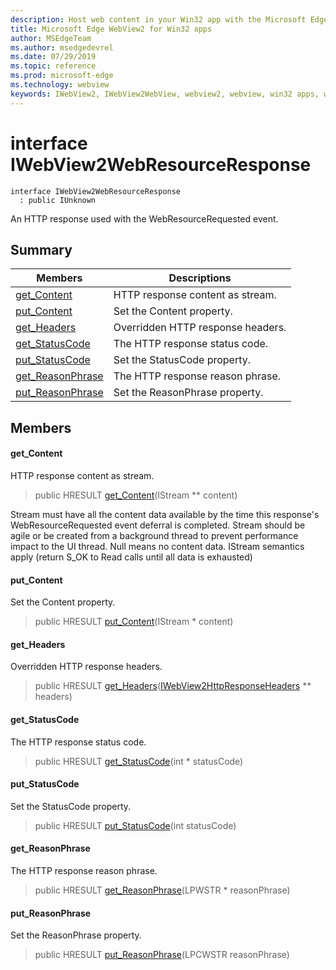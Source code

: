 ```yaml
---
description: Host web content in your Win32 app with the Microsoft Edge WebView2 control
title: Microsoft Edge WebView2 for Win32 apps
author: MSEdgeTeam
ms.author: msedgedevrel
ms.date: 07/29/2019
ms.topic: reference
ms.prod: microsoft-edge
ms.technology: webview
keywords: IWebView2, IWebView2WebView, webview2, webview, win32 apps, win32, edge
---
```


# interface IWebView2WebResourceResponse 

```
interface IWebView2WebResourceResponse
  : public IUnknown
```

An HTTP response used with the WebResourceRequested event.

## Summary

 Members                        | Descriptions
--------------------------------|---------------------------------------------
[get_Content](#get_content) | HTTP response content as stream.
[put_Content](#put_content) | Set the Content property.
[get_Headers](#get_headers) | Overridden HTTP response headers.
[get_StatusCode](#get_statuscode) | The HTTP response status code.
[put_StatusCode](#put_statuscode) | Set the StatusCode property.
[get_ReasonPhrase](#get_reasonphrase) | The HTTP response reason phrase.
[put_ReasonPhrase](#put_reasonphrase) | Set the ReasonPhrase property.

## Members

#### get_Content 

HTTP response content as stream.

> public HRESULT [get_Content](#interface_i_web_view2_web_resource_response_1a1eefcd262414db70d95ac1508e89782a)(IStream ** content)

Stream must have all the content data available by the time this response's WebResourceRequested event deferral is completed. Stream should be agile or be created from a background thread to prevent performance impact to the UI thread. Null means no content data. IStream semantics apply (return S_OK to Read calls until all data is exhausted)

#### put_Content 

Set the Content property.

> public HRESULT [put_Content](#interface_i_web_view2_web_resource_response_1ad788c7c4f69d90704a648368df7d7ae2)(IStream * content)

#### get_Headers 

Overridden HTTP response headers.

> public HRESULT [get_Headers](#interface_i_web_view2_web_resource_response_1abfb232e76c9174eec6e9322fe4019eac)([IWebView2HttpResponseHeaders](IWebView2HttpResponseHeaders.md#interface_i_web_view2_http_response_headers) ** headers)

#### get_StatusCode 

The HTTP response status code.

> public HRESULT [get_StatusCode](#interface_i_web_view2_web_resource_response_1af7dd8039627a9b499c0ac219abe91593)(int * statusCode)

#### put_StatusCode 

Set the StatusCode property.

> public HRESULT [put_StatusCode](#interface_i_web_view2_web_resource_response_1a70218592959208c7335c7a7894b55d6d)(int statusCode)

#### get_ReasonPhrase 

The HTTP response reason phrase.

> public HRESULT [get_ReasonPhrase](#interface_i_web_view2_web_resource_response_1a423fdaa841ceee7a2f366d1f5c64e825)(LPWSTR * reasonPhrase)

#### put_ReasonPhrase 

Set the ReasonPhrase property.

> public HRESULT [put_ReasonPhrase](#interface_i_web_view2_web_resource_response_1a6a9607f75b9899546adf005b9ef8a9ab)(LPCWSTR reasonPhrase)

